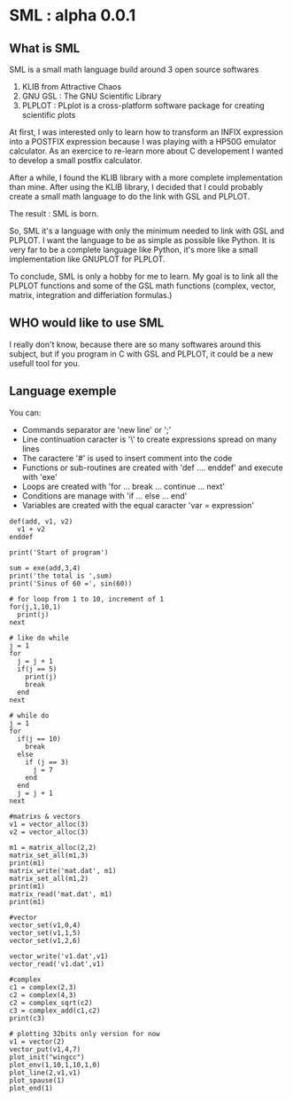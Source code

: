 # SML : alpha 0.0.1

## What is SML

SML is a small math language build around 3 open source softwares

1) KLIB from Attractive Chaos
2) GNU GSL : The GNU Scientific Library
3) PLPLOT : PLplot is a cross-platform software package for creating scientific plots

At first, I was interested only to learn how to transform an INFIX expression into a POSTFIX expression because I was playing with a HP50G emulator calculator. As an exercice to re-learn more about C developement I wanted to develop a small postfix calculator.

After a while, I found the KLIB library with a more complete implementation than mine. After using the KLIB library, I decided that I could probably create a small math language to do the link with GSL and PLPLOT.

The result : SML is born.

So, SML it's a language with only the minimum needed to link with GSL and  PLPLOT. I want the language to be as simple as possible like Python. It is very far to be a complete language like Python, it's more like a small implementation like GNUPLOT for PLPLOT.

To conclude, SML is only a hobby for me to learn. My goal is to link all the PLPLOT functions and some of the GSL math functions (complex, vector, matrix, integration and differiation formulas.)

## WHO would like to use SML

I really don't know, because there are so many softwares around this subject, but if you program in C with GSL and PLPLOT, it could be a new usefull tool for you.

## Language exemple

You can:

- Commands separator are 'new line' or ';'
- Line continuation caracter is '\\' to create expressions spread on many lines
- The caractere '#' is used to insert comment into the code
- Functions or sub-routines are created with 'def ....  enddef' and execute with 'exe'
- Loops are created with 'for ... break ... continue ... next'
- Conditions are manage with 'if ... else ... end'
- Variables are created with the equal caracter 'var = expression'

```
def(add, v1, v2)
  v1 + v2
enddef

print('Start of program')

sum = exe(add,3,4)
print('the total is ',sum)
print('Sinus of 60 =', sin(60))

# for loop from 1 to 10, increment of 1
for(j,1,10,1)
  print(j)
next

# like do while
j = 1
for  
  j = j + 1
  if(j == 5)
    print(j)
    break
  end
next

# while do
j = 1
for
  if(j == 10)
    break
  else
    if (j == 3)
      j = 7
    end
  end
  j = j + 1
next

#matrixs & vectors
v1 = vector_alloc(3)
v2 = vector_alloc(3)

m1 = matrix_alloc(2,2)
matrix_set_all(m1,3)
print(m1)
matrix_write('mat.dat', m1)
matrix_set_all(m1,2)
print(m1)
matrix_read('mat.dat', m1)
print(m1)

#vector
vector_set(v1,0,4)
vector_set(v1,1,5)
vector_set(v1,2,6)

vector_write('v1.dat',v1)
vector_read('v1.dat',v1)

#complex
c1 = complex(2,3)
c2 = complex(4,3)
c2 = complex_sqrt(c2)
c3 = complex_add(c1,c2)
print(c3)

# plotting 32bits only version for now
v1 = vector(2)
vector_put(v1,4,7)
plot_init("wingcc")
plot_env(1,10,1,10,1,0)
plot_line(2,v1,v1)
plot_spause(1)
plot_end(1)
```
